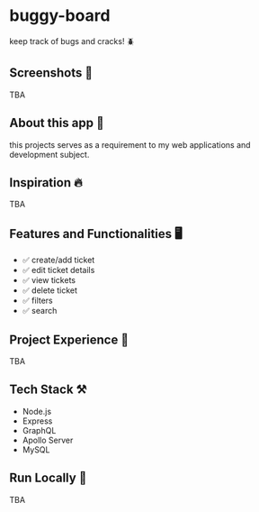 # buggy-board

keep track of bugs and cracks! 🪲

## Screenshots 📱

TBA

## About this app 📘

this projects serves as a requirement to my web applications and development subject.

## Inspiration 🔥

TBA

## Features and Functionalities 🖥️

- ✅ create/add ticket
- ✅ edit ticket details
- ✅ view tickets
- ✅ delete ticket
- ✅ filters
- ✅ search

## Project Experience 👷

TBA

## Tech Stack ⚒️

- Node.js
- Express
- GraphQL
- Apollo Server
- MySQL

## Run Locally 🚀

TBA
